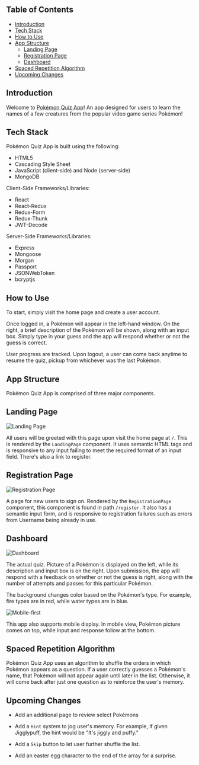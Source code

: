 ## Table of Contents

- [Introduction](#introduction)
- [Tech Stack](#tech-stack)
- [How to Use](#how-to-use)
- [App Structure](#app-structure)
  - [Landing Page](#landing-page)
  - [Registration Page](#registration-page)
  - [Dashboard](#dashboard)
- [Spaced Repetition Algorithm](#spaced-repetition-algorithm)
- [Upcoming Changes](#upcoming-changes)

## Introduction

Welcome to [Pokémon Quiz App](https://pokemon-thinkful-client.herokuapp.com/)! An app designed for users to learn the names of a few creatures from the popular video game series Pokémon!

## Tech Stack

Pokémon Quiz App is built using the following:
* HTML5
* Cascading Style Sheet
* JavaScript (client-side) and Node (server-side)
* MongoDB

Client-Side Frameworks/Libraries:
* React
* React-Redux
* Redux-Form
* Redux-Thunk
* JWT-Decode

Server-Side Frameworks/Libraries:
* Express
* Mongoose
* Morgan
* Passport
* JSONWebToken
* bcryptjs

## How to Use

To start, simply visit the home page and create a user account.

Once logged in, a Pokémon will appear in the left-hand window. On the right, a brief description of the Pokémon will be shown, along with an input box. Simply type in your guess and the app will respond whether or not the guess is correct.

User progress are tracked. Upon logout, a user can come back anytime to resume the quiz, pickup from whichever was the last Pokémon.

## App Structure

Pokémon Quiz App is comprised of three major components.

## Landing Page

![Landing Page](https://raw.githubusercontent.com/thinkful-ei21/alex-albert-spaced-repitition-client/master/src/screenshots/login-page.png)

All users will be greeted with this page upon visit the home page at `/`. This is rendered by the `LandingPage` component. It uses semantic HTML tags and is responsive to any input failing to meet the required format of an input field. There's also a link to register.

## Registration Page

![Registration Page](https://raw.githubusercontent.com/thinkful-ei21/alex-albert-spaced-repitition-client/master/src/screenshots/register-page.png)

A page for new users to sign on. Rendered by the `RegistrationPage` component, this component is found in path `/register`. It also has a semantic input form, and is responsive to registration failures such as errors from Username being already in use.

## Dashboard

![Dashboard](https://raw.githubusercontent.com/thinkful-ei21/alex-albert-spaced-repitition-client/master/src/screenshots/quiz-page.png)

The actual quiz. Picture of a Pokémon is displayed on the left, while its description and input box is on the right. Upon submission, the app will respond with a feedback on whether or not the guess is right, along with the number of attempts and passes for this particular Pokémon.

The background changes color based on the Pokémon's type. For example, fire types are in red, while water types are in blue.

![Mobile-first](https://raw.githubusercontent.com/thinkful-ei21/alex-albert-spaced-repitition-client/master/src/screenshots/mobile-view.png)

This app also supports mobile display. In mobile view, Pokémon picture comes on top, while input and response follow at the bottom.

## Spaced Repetition Algorithm

Pokémon Quiz App uses an algorithm to shuffle the orders in which Pokémon appears as a question. If a user correctly guesses a Pokémon's name, that Pokémon will not appear again until later in the list. Otherwise, it will come back after just one question as to reinforce the user's memory.

## Upcoming Changes

* Add an additional page to review select Pokémons

* Add a `Hint` system to jog user's memory. For example, if given Jigglypuff, the hint would be "It's jiggly and puffy."

* Add a `Skip` button to let user further shuffle the list.

* Add an easter egg character to the end of the array for a surprise.

